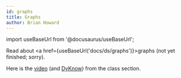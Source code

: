 ```yaml
---
id: graphs
title: Graphs
author: Brian Howard
---
```

import useBaseUrl from '@docusaurus/useBaseUrl';

Read about <a href={useBaseUrl('docs/ds/graphs')}>graphs</a> (not yet finished; sorry).

Here is the [video](https://drive.google.com/file/d/1842RFTYSfQJf2OGj8teYyvE16lnDPnTt/view) (and [DyKnow](https://drive.google.com/open?id=1-f8kbJw8Ii2y-EphGb-zsOsC2GUT6ye7)) from the class section.
